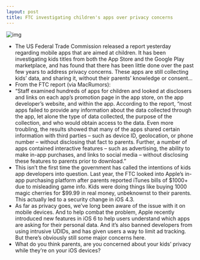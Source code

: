 ```yaml
---
layout: post
title: FTC investigating children's apps over privacy concerns
---
```

![img](http://media.idownloadblog.com/wp-content/uploads/2012/12/itunes-apps-for-kids.png)
* The US Federal Trade Commission released a report yesterday regarding mobile apps that are aimed at children. It has been investigating kids titles from both the App Store and the Google Play marketplace, and has found that there has been little done over the past few years to address privacy concerns. These apps are still collecting kids’ data, and sharing it, without their parents’ knowledge or consent…
* From the FTC report (via MacRumors):
* “Staff examined hundreds of apps for children and looked at disclosers and links on each app’s promotion page in the app store, on the app developer’s website, and within the app. According to the report, “most apps failed to provide any information about the data collected through the app, let alone the type of data collected, the purpose of the collection, and who would obtain access to the data. Even more troubling, the results showed that many of the apps shared certain information with third parties – such as device ID, geolocation, or phone number – without disclosing that fact to parents. Further, a number of apps contained interactive features – such as advertising, the ability to make in-app purchases, and links to social media – without disclosing these features to parents prior to download.”
* This isn’t the first time the government has called the intentions of kids app developers into question. Last year, the FTC looked into Apple’s in-app purchasing platform after parents reported iTunes bills of $1000+ due to misleading game info. Kids were doing things like buying 1000 magic cherries for $99.99 in real money, unbeknownst to their parents. This actually led to a security change in iOS 4.3.
* As far as privacy goes, we’ve long been aware of the issue with it on mobile devices. And to help combat the problem, Apple recently introduced new features in iOS 6 to help users understand which apps are asking for their personal data. And it’s also banned developers from using intrusive UDIDs, and has given users a way to limit ad tracking. But there’s obviously still some major concerns here.
* What do you think parents, are you concerned about your kids’ privacy while they’re on your iOS devices?

